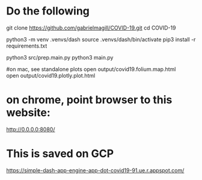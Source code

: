 # Do the following 

git clone https://github.com/gabrielmagill/COVID-19.git
cd COVID-19

python3 -m venv .venvs/dash
source .venvs/dash/bin/activate
pip3 install -r requirements.txt

python3 src/prep.main.py
python3 main.py

#on mac, see standalone plots
open output/covid19.folium.map.html   
open output/covid19.plotly.plot.html

# on chrome, point browser to this website:
http://0.0.0.0:8080/

# This is saved on GCP
https://simple-dash-app-engine-app-dot-covid19-91.ue.r.appspot.com/
